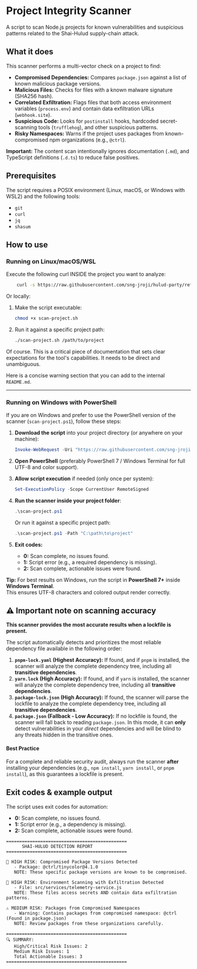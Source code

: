 # Project Integrity Scanner

A script to scan Node.js projects for known vulnerabilities and suspicious patterns related to the Shai-Hulud
supply-chain attack.

## What it does

This scanner performs a multi-vector check on a project to find:

* **Compromised Dependencies:** Compares `package.json` against a list of known malicious package versions.
* **Malicious Files:** Checks for files with a known malware signature (SHA256 hash).
* **Correlated Exfiltration:** Flags files that both access environment variables (`process.env`) and contain data
  exfiltration URLs (`webhook.site`).
* **Suspicious Code:** Looks for `postinstall` hooks, hardcoded secret-scanning tools (`trufflehog`), and other
  suspicious patterns.
* **Risky Namespaces:** Warns if the project uses packages from known-compromised npm organizations (e.g., `@ctrl`).

**Important:** The content scan intentionally ignores documentation (`.md`), and TypeScript definitions (`.d.ts`) to
reduce false positives.

## Prerequisites

The script requires a POSIX environment (Linux, macOS, or Windows with WSL2) and the following tools:

* `git`
* `curl`
* `jq`
* `shasum`

## How to use

### Running on Linux/macOS/WSL

Execute the following curl INSIDE the project you want to analyze:

```bash
    curl -s https://raw.githubusercontent.com/sng-jroji/hulud-party/refs/heads/main/scan-project.sh | bash /dev/stdin
```

Or locally:

1. Make the script executable:
   ```bash
   chmod +x scan-project.sh
   ```

2. Run it against a specific project path:
    ```bash
    ./scan-project.sh /path/to/project
    ```

Of course. This is a critical piece of documentation that sets clear expectations for the tool's capabilities. It needs
to be direct and unambiguous.

Here is a concise warning section that you can add to the internal `README.md`.

---

### Running on Windows with PowerShell

If you are on Windows and prefer to use the PowerShell version of the scanner (`scan-project.ps1`), follow these steps:

1. **Download the script** into your project directory (or anywhere on your machine):

    ```powershell
    Invoke-WebRequest -Uri "https://raw.githubusercontent.com/sng-jroji/hulud-party/refs/heads/main/scan-project.ps1" -OutFile "scan-project.ps1"
    ```

2. **Open PowerShell** (preferably PowerShell 7 / Windows Terminal for full UTF-8 and color support).

3. **Allow script execution** if needed (only once per system):

    ```powershell
    Set-ExecutionPolicy -Scope CurrentUser RemoteSigned
    ```

4. **Run the scanner inside your project folder**:

    ```powershell
    .\scan-project.ps1
    ```

   Or run it against a specific project path:

    ```powershell
    .\scan-project.ps1 -Path "C:\path\to\project"
    ```

5. **Exit codes:**

    * **0:** Scan complete, no issues found.
    * **1:** Script error (e.g., a required dependency is missing).
    * **2:** Scan complete, actionable issues were found.

**Tip:** For best results on Windows, run the script in **PowerShell 7+** inside **Windows Terminal**.  
This ensures UTF-8 characters and colored output render correctly.

## ⚠️ Important note on scanning accuracy

**This scanner provides the most accurate results when a lockfile is present.**

The script automatically detects and prioritizes the most reliable dependency file available in the following order:

1. **`pnpm-lock.yaml` (Highest Accuracy):** If found, and if `pnpm` is installed, the scanner will analyze the complete
   dependency tree, including all **transitive dependencies**.
2. **`yarn.lock` (High Accuracy):** If found, and if `yarn` is installed, the scanner will analyze the complete
   dependency tree, including all **transitive dependencies**.
3. **`package-lock.json` (High Accuracy):** If found, the scanner will parse the lockfile to analyze the complete
   dependency tree, including all **transitive dependencies**.
4. **`package.json` (Fallback - Low Accuracy):** If no lockfile is found, the scanner will fall back to reading
   `package.json`. In this mode, it can **only** detect vulnerabilities in your *direct* dependencies and will be blind
   to any threats hidden in the transitive ones.

#### Best Practice

For a complete and reliable security audit, always run the scanner **after** installing your dependencies (e.g.,
`npm install`, `yarn install`, or `pnpm install`), as this guarantees a lockfile is present.

## Exit codes & example output

The script uses exit codes for automation:

* **0:** Scan complete, no issues found.
* **1:** Script error (e.g., a dependency is missing).
* **2:** Scan complete, actionable issues were found.

```
==============================================
      SHAI-HULUD DETECTION REPORT
==============================================

🚨 HIGH RISK: Compromised Package Versions Detected
   - Package: @ctrl/tinycolor@4.1.0
   NOTE: These specific package versions are known to be compromised.

🚨 HIGH RISK: Environment Scanning with Exfiltration Detected
   - File: src/services/telemetry-service.js
   NOTE: These files access secrets AND contain data exfiltration patterns.

⚠️ MEDIUM RISK: Packages from Compromised Namespaces
   - Warning: Contains packages from compromised namespace: @ctrl (Found in package.json)
   NOTE: Review packages from these organizations carefully.

==============================================
🔍 SUMMARY:
   High/Critical Risk Issues: 2
   Medium Risk Issues: 1
   Total Actionable Issues: 3
==============================================
```
